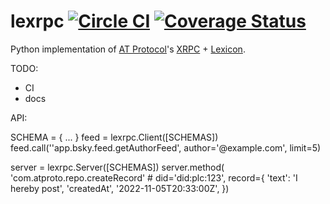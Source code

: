 lexrpc [![Circle CI](https://circleci.com/gh/snarfed/lexrpc.svg?style=svg)](https://circleci.com/gh/snarfed/lexrpc) [![Coverage Status](https://coveralls.io/repos/github/snarfed/lexrpc/badge.svg?branch=main)](https://coveralls.io/github/snarfed/lexrpc?branch=master)
===

Python implementation of [AT Protocol](https://atproto.com/)'s [XRPC](https://atproto.com/specs/xrpc) + [Lexicon](https://atproto.com/guides/lexicon).

TODO:
* CI
* docs


API:

SCHEMA = {
  ...
}
feed = lexrpc.Client([SCHEMAS])
feed.call(''app.bsky.feed.getAuthorFeed', author='@example.com', limit=5)

server = lexrpc.Server([SCHEMAS])
server.method(
    'com.atproto.repo.createRecord'
    # did='did:plc:123',
    record={
        'text': 'I hereby post',
        'createdAt', '2022-11-05T20:33:00Z',
    })
